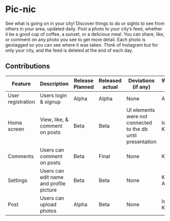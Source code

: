 # Pic-nic
See what is going on in your city! Discover things to do or sights to see from others in your area, updated daily. Post a photo to your city’s feed, whether it be a good cup of coffee, a sunset, or a delicious meal. 
You can share, like, or comment on any photo you see to get more detail. Each photo is geotagged so you can see where it was taken. Think of Instagram but for only your city, and the feed is deleted at the end of each day. 

## Contributions  
| Feature | Description | Release Planned | Released actual | Deviations (if any) | Who/percentage work done |
| -------- | -------- | -------- | -------- | -------- | -------- |
| User registration | Users login & signup | Alpha | Alpha | None | Arjun (100%) |
| Home screen | View, like, & comment on posts | Beta | Beta | UI elements were not connected to the db until presentation | Isaiah (70%) Kevin (30%) |
| Comments | Users can comment on posts | Beta | Final | None | Kevin (100%) |
|Settings | Users can edit name and profile picture| Beta | Beta | None | Kevin (90%) Arjun (10%) |
| Post | Users can upload photos | Alpha | Beta | None | Isaiah (90%) Kevin (10%)|

